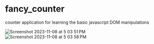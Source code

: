 # fancy_counter
counter application for learning the basic javascript DOM manipulations


![Screenshot 2023-11-08 at 5 03 51 PM](https://github.com/arunkb2795/fancy_counter/assets/70054643/52af93d0-955b-422c-9dd3-a5c4f90b178d)
![Screenshot 2023-11-08 at 5 03 58 PM](https://github.com/arunkb2795/fancy_counter/assets/70054643/1e66a45d-5acc-46b6-9da0-46056ac048b2)
